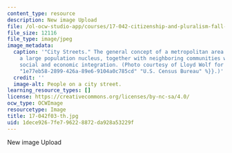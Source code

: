 ```yaml
---
content_type: resource
description: New image Upload
file: /ol-ocw-studio-app/courses/17-042-citizenship-and-pluralism-fall-2003/1dece9267fe796228872da928a53229f_17-042f03-th.jpg
file_size: 12116
file_type: image/jpeg
image_metadata:
  caption: '"City Streets." The general concept of a metropolitan area is that of
    a large population nucleus, together with neighboring communities with significant
    social and economic integration. (Photo courtesy of Lloyd Wolf for the {{% resource_link
    "1e77eb58-2899-426a-89e6-9104a0c785cd" "U.S. Census Bureau" %}}.)'
  credit: ''
  image-alt: People on a city street.
learning_resource_types: []
license: https://creativecommons.org/licenses/by-nc-sa/4.0/
ocw_type: OCWImage
resourcetype: Image
title: 17-042f03-th.jpg
uid: 1dece926-7fe7-9622-8872-da928a53229f
---
```

New image Upload